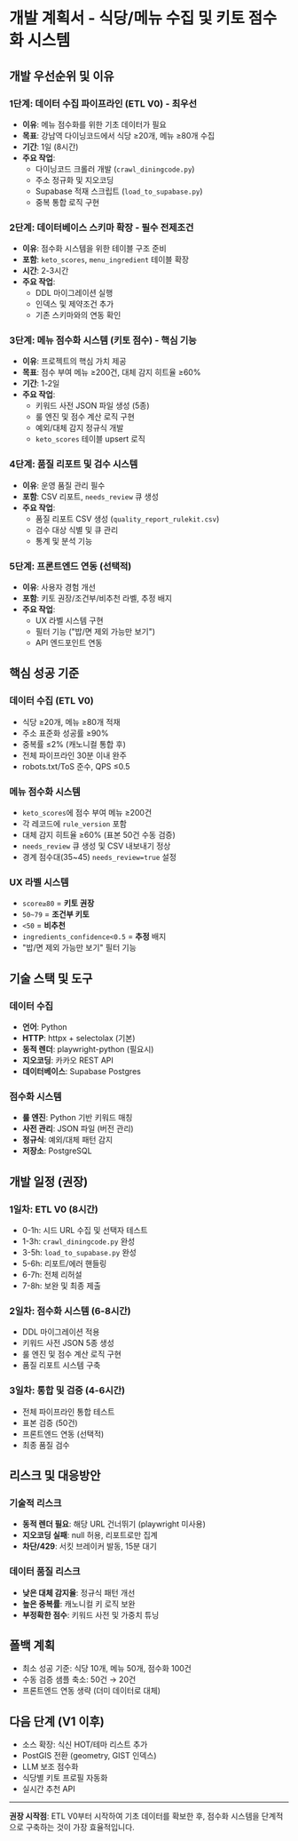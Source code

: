 # 개발 계획서 - 식당/메뉴 수집 및 키토 점수화 시스템

## 개발 우선순위 및 이유

### 1단계: 데이터 수집 파이프라인 (ETL V0) - **최우선**
- **이유**: 메뉴 점수화를 위한 기초 데이터가 필요
- **목표**: 강남역 다이닝코드에서 식당 ≥20개, 메뉴 ≥80개 수집
- **기간**: 1일 (8시간)
- **주요 작업**:
  - 다이닝코드 크롤러 개발 (`crawl_diningcode.py`)
  - 주소 정규화 및 지오코딩
  - Supabase 적재 스크립트 (`load_to_supabase.py`)
  - 중복 통합 로직 구현

### 2단계: 데이터베이스 스키마 확장 - **필수 전제조건**
- **이유**: 점수화 시스템을 위한 테이블 구조 준비
- **포함**: `keto_scores`, `menu_ingredient` 테이블 확장
- **시간**: 2-3시간
- **주요 작업**:
  - DDL 마이그레이션 실행
  - 인덱스 및 제약조건 추가
  - 기존 스키마와의 연동 확인

### 3단계: 메뉴 점수화 시스템 (키토 점수) - **핵심 기능**
- **이유**: 프로젝트의 핵심 가치 제공
- **목표**: 점수 부여 메뉴 ≥200건, 대체 감지 히트율 ≥60%
- **기간**: 1-2일
- **주요 작업**:
  - 키워드 사전 JSON 파일 생성 (5종)
  - 룰 엔진 및 점수 계산 로직 구현
  - 예외/대체 감지 정규식 개발
  - `keto_scores` 테이블 upsert 로직

### 4단계: 품질 리포트 및 검수 시스템
- **이유**: 운영 품질 관리 필수
- **포함**: CSV 리포트, `needs_review` 큐 생성
- **주요 작업**:
  - 품질 리포트 CSV 생성 (`quality_report_rulekit.csv`)
  - 검수 대상 식별 및 큐 관리
  - 통계 및 분석 기능

### 5단계: 프론트엔드 연동 (선택적)
- **이유**: 사용자 경험 개선
- **포함**: 키토 권장/조건부/비추천 라벨, 추정 배지
- **주요 작업**:
  - UX 라벨 시스템 구현
  - 필터 기능 ("밥/면 제외 가능만 보기")
  - API 엔드포인트 연동

## 핵심 성공 기준

### 데이터 수집 (ETL V0)
- 식당 ≥20개, 메뉴 ≥80개 적재
- 주소 표준화 성공률 ≥90%
- 중복률 ≤2% (캐노니컬 통합 후)
- 전체 파이프라인 30분 이내 완주
- robots.txt/ToS 준수, QPS ≤0.5

### 메뉴 점수화 시스템
- `keto_scores`에 점수 부여 메뉴 ≥200건
- 각 레코드에 `rule_version` 포함
- 대체 감지 히트율 ≥60% (표본 50건 수동 검증)
- `needs_review` 큐 생성 및 CSV 내보내기 정상
- 경계 점수대(35~45) `needs_review=true` 설정

### UX 라벨 시스템
- `score≥80` = **키토 권장**
- `50~79` = **조건부 키토**
- `<50` = **비추천**
- `ingredients_confidence<0.5` = **추정** 배지
- "밥/면 제외 가능만 보기" 필터 기능

## 기술 스택 및 도구

### 데이터 수집
- **언어**: Python
- **HTTP**: httpx + selectolax (기본)
- **동적 렌더**: playwright-python (필요시)
- **지오코딩**: 카카오 REST API
- **데이터베이스**: Supabase Postgres

### 점수화 시스템
- **룰 엔진**: Python 기반 키워드 매칭
- **사전 관리**: JSON 파일 (버전 관리)
- **정규식**: 예외/대체 패턴 감지
- **저장소**: PostgreSQL

## 개발 일정 (권장)

### 1일차: ETL V0 (8시간)
- 0-1h: 시드 URL 수집 및 선택자 테스트
- 1-3h: `crawl_diningcode.py` 완성
- 3-5h: `load_to_supabase.py` 완성
- 5-6h: 리포트/에러 핸들링
- 6-7h: 전체 리허설
- 7-8h: 보완 및 최종 제출

### 2일차: 점수화 시스템 (6-8시간)
- DDL 마이그레이션 적용
- 키워드 사전 JSON 5종 생성
- 룰 엔진 및 점수 계산 로직 구현
- 품질 리포트 시스템 구축

### 3일차: 통합 및 검증 (4-6시간)
- 전체 파이프라인 통합 테스트
- 표본 검증 (50건)
- 프론트엔드 연동 (선택적)
- 최종 품질 검수

## 리스크 및 대응방안

### 기술적 리스크
- **동적 렌더 필요**: 해당 URL 건너뛰기 (playwright 미사용)
- **지오코딩 실패**: null 허용, 리포트로만 집계
- **차단/429**: 서킷 브레이커 발동, 15분 대기

### 데이터 품질 리스크
- **낮은 대체 감지율**: 정규식 패턴 개선
- **높은 중복률**: 캐노니컬 키 로직 보완
- **부정확한 점수**: 키워드 사전 및 가중치 튜닝

## 폴백 계획
- 최소 성공 기준: 식당 10개, 메뉴 50개, 점수화 100건
- 수동 검증 샘플 축소: 50건 → 20건
- 프론트엔드 연동 생략 (더미 데이터로 대체)

## 다음 단계 (V1 이후)
- 소스 확장: 식신 HOT/테마 리스트 추가
- PostGIS 전환 (geometry, GIST 인덱스)
- LLM 보조 점수화
- 식당별 키토 프로필 자동화
- 실시간 추천 API

---

**권장 시작점**: ETL V0부터 시작하여 기초 데이터를 확보한 후, 점수화 시스템을 단계적으로 구축하는 것이 가장 효율적입니다.